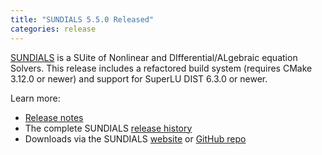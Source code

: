 ```yaml
---
title: "SUNDIALS 5.5.0 Released"
categories: release
---
```


[SUNDIALS](https://github.com/LLNL/sundials) is a SUite of Nonlinear and DIfferential/ALgebraic equation Solvers. This release includes a refactored build system (requires CMake 3.12.0 or newer) and support for SuperLU DIST 6.3.0 or newer.

Learn more:
- [Release notes](https://github.com/LLNL/sundials/releases/tag/v5.5.0)
- The complete SUNDIALS [release history](https://computing.llnl.gov/projects/sundials/release-history)
- Downloads via the SUNDIALS [website](https://computing.llnl.gov/projects/sundials) or [GitHub repo](https://github.com/LLNL/sundials)
